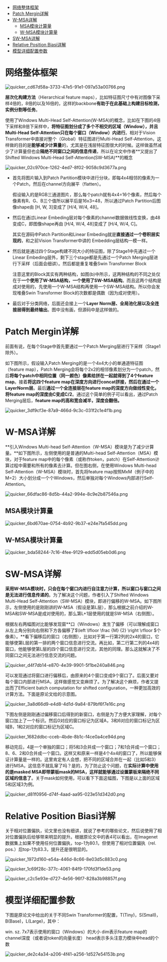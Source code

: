 - [ 网络整体框架](#head1)
- [Patch Mergin详解](#head2)
- [ W-MSA详解](#head3)
	- [ MSA模块计算量](#head4)
	- [ W-MSA模块计算量](#head5)
- [ SW-MSA详解](#head6)
- [Relative Position Biasi详解](#head7)
- [ 模型详细配置参数](#head8)
# <span id="head1"> 网络整体框架</span>

![quicker_cd67d58a-3733-47e5-91e1-097a53a00766.png](https://s2.loli.net/2022/04/05/L4CS36EP8IJaxio.png)

**层次化构建方法**（Hierarchical feature maps），比如特征图尺寸中有对图像下采样4倍的，8倍的以及16倍的，这样的backbone**有助于在此基础上构建目标检测，实例分割等任务**。



使用了Windows Multi-Head Self-Attention(W-MSA)的概念，比如在下图的4倍下采样和8倍下采样中，**将特征图划分成了多个不相交的区域（Window），并且Multi-Head Self-Attention只在每个窗口（Window）内进行**。相对于Vision Transformer中直接对整个（Global）特征图进行Multi-Head Self-Attention，这样做的目的是**能够减少计算量**的，尤其是在浅层特征图很大的时候。这样做虽然减少了计算量但也会**隔绝不同窗口之间的信息传递**，所以在论文中作者**又提出了 Shifted Windows Multi-Head Self-Attention(SW-MSA)**的概念



![quicker_02c970ce-1262-4ed7-8f02-9058c9d3677a.png](https://s2.loli.net/2022/04/05/lFgL1nkS382qJwQ.png)

- 首先将图片输入到Patch Partition模块中进行分块，即每4x4相邻的像素为一个Patch，然后在channel方向展平（flatten）。

  假设输入的是RGB三通道图片，那么每个patch就有4x4=16个像素，然后每个像素有R、G、B三个值所以展平后是16x3=48，所以通过Patch Partition后图像shape由 [H, W, 3]变成了 [H/4, W/4, 48]。

- 然后在通过Linear Embeding层对每个像素的channel数据做线性变换，由48变成C，即图像shape再由 [H/4, W/4, 48]变成了 [H/4, W/4, C]。

  其实在源码中Patch Partition和Linear Embeding就是**直接通过一个卷积层实现的**，和之前Vision Transformer中讲的 Embedding层结构一模一样。

- 然后就是通过四个Stage构建不同大小的特征图，除了Stage1中先通过一个Linear Embeding层外，剩下三个stage都是先通过一个Patch Merging层进行下采样（后面会细讲）。然后都是重复堆叠Swin Transformer Block

  注意这里的Block其实有两种结构，如图(b)中所示，这两种结构的不同之处仅在于**一个使用了W-MSA结构，一个使用了SW-MSA结构**。而且这两个结构是成对使用的，先使用一个W-MSA结构再使用一个SW-MSA结构。所以你会发现堆叠Swin Transformer Block的次数都是偶数（因为成对使用）。

- 最后对于分类网络，后面还会接上一个**Layer Norm层、全局池化层以及全连接层得到最终输出**。图中没有画，但源码中是这样做的。



# <span id="head2">Patch Mergin详解</span>

前面有说，在每个Stage中首先要通过一个Patch Merging层进行下采样（Stage1除外）。

如下图所示，假设输入Patch Merging的是一个4x4大小的单通道特征图（feature map），Patch Merging会将每个2x2的相邻像素划分为一个patch，然后**将每个patch中相同位置（同一颜色）像素给拼在一起就得到了4个feature map**。接着**将这四个feature map在深度方向进行concat拼接，然后在通过一个LayerNorm层**。最后**通过一个全连接层在feature map的深度方向做线性变化，将feature map的深度由C变成C/2**。通过这个简单的例子可以看出，通过Patch Merging层后，**feature map的高和宽会减半，深度会翻倍。**


![quicker_3df9cf3e-87a9-466d-9c3c-031f2c1e4f1b.png](https://s2.loli.net/2022/04/05/ghuNpZe1ycPHiGn.png)

# <span id="head3"> W-MSA详解</span>

**引入Windows Multi-head Self-Attention（W-MSA）模块是为了减少计算量。**如下图所示，左侧使用的是普通的Multi-head Self-Attention（MSA）模块，对于feature map中的每个像素（或称作token，patch）在Self-Attention计算过程中需要和所有的像素去计算。但在图右侧，在使用Windows Multi-head Self-Attention（W-MSA）模块时，首先将feature map按照MxM（例子中的M=2）大小划分成一个个Windows，然后单独对每个Windows内部进行Self-Attention。

![quicker_66dfac86-8d5b-44a2-994e-8c9e2b87546a.png](https://s2.loli.net/2022/04/05/6OWTpK51flEZkeF.png)



## <span id="head4"> MSA模块计算量</span>

![quicker_6bd670ae-0754-4b92-9b37-e24e7fa545dd.png](https://s2.loli.net/2022/04/05/Sa5D4HgIb7YeB6c.png)

## <span id="head5"> W-MSA模块计算量</span>

![quicker_bda58244-7c16-4fee-9129-edd5d05eb0d6.png](https://s2.loli.net/2022/04/05/xhCBjmzGDfAvbLY.png)

# <span id="head6"> SW-MSA详解</span>

**采用W-MSA模块时，只会在每个窗口内进行自注意力计算，所以窗口与窗口之间是无法进行信息传递的**。为了解决这个问题，作者引入了Shifted Windows Multi-Head Self-Attention（SW-MSA）模块，即进行偏移的W-MSA。如下图所示，左侧使用的是刚刚讲的W-MSA（假设是第L层），那么根据之前介绍的W-MSA和SW-MSA是成对使用的，那么第L+1层使用的就是SW-MSA（右侧图）。

根据左右两幅图对比能够发现窗**口（Windows）发生了偏移（可以理解成窗口从左上角分别向右侧和下方各偏移了$\left \lfloor \frac {M} {2} \right \rfloor $个像素）。**看下偏移后的窗口（右侧图），比如对于第一行第2列的2x4的窗口，它能够使第L层的第一排的两个窗口信息进行交流。再比如，第二行第二列的4x4的窗口，他能够使第L层的四个窗口信息进行交流，其他的同理。那么这就解决了不同窗口之间无法进行信息交流的问题。

![quicker_d4f7db14-e870-4e39-9901-5f1be240a846.png](https://s2.loli.net/2022/04/05/gw2bJv4EsHIQZtC.png)



可以发现通过将窗口进行偏移后，由原来的4个窗口变成9个窗口了。后面又要对每个窗口内部进行MSA，这样做感觉又变麻烦了。为了解决这个麻烦，作者又提出而了Efficient batch computation for shifted configuration，一种更加高效的计算方法。下面是原论文给的示意图。


![quicker_3a8d66d9-e4d8-4d1d-9a84-879bf6f7e16c.png](https://s2.loli.net/2022/04/05/CYn4i8d3sAQxrtq.png)



下图左侧是刚刚通过偏移窗口后得到的新窗口，右侧是为了方便大家理解，对每个窗口加上了一个标识。然后0对应的窗口标记为区域A，3和6对应的窗口标记为区域B，1和2对应的窗口标记为区域C。

![quicker_1682ddbc-cceb-4bde-8b1c-f4ce0a4ce94d.png](https://s2.loli.net/2022/04/05/qCFtg7ZTo9pVlfJ.png)

移动完后，4是一个单独的窗口；将5和3合并成一个窗口；7和1合并成一个窗口；8、6、2和0合并成一个窗口。这样又和原来一样是4个4x4的窗口了，所以能够保证计算量是一样的。这里肯定有人会想，把不同的区域合并在一起（比如5和3）进行MSA，这信息不就乱窜了吗？是的，为了防止这个问题，在**实际计算中使用的是masked MSA即带蒙板mask的MSA，这样就能够通过设置蒙板来隔绝不同区域的信息了**。关于mask如何使用，可以看下下面这幅图，下图是以上面的区域5和区域3为例。

![quicker_d81f0956-d74f-4aad-aa95-023e51d342d0.png](https://s2.loli.net/2022/04/05/EsonFSrhp7IkH9V.png)

# <span id="head7">Relative Position Biasi详解</span>

关于相对位置偏执，论文里也没有细讲，就说了参考的哪些论文，然后说使用了相对位置偏执后给够带来明显的提升。根据原论文中的表4可以看出，在Imagenet数据集上如果不使用任何位置偏执，top-1为80.1，但使用了相对位置偏执（rel. pos.）后top-1为83.3，提升还是很明显的。

![quicker_1972d160-e54a-446d-8c66-8e03d5c883c0.png](https://s2.loli.net/2022/04/05/6GUZYuyEaMINHfR.png)

![quicker_1c69f28c-377c-4061-84f9-170fd3f1de53.png](https://s2.loli.net/2022/04/05/Mict5VXB3lHvwLD.png)

![quicker_c2c5e93e-d727-4e56-96f7-828a3b98857f.png](https://s2.loli.net/2022/04/05/dAoRnq7CzWLiOxM.png)


# <span id="head8"> 模型详细配置参数</span>



下图是原论文中给出的关于不同Swin Transformer的配置，T(Tiny)，S(Small)，B(Base)，L(Large)，其中：

win. sz. 7x7表示使用的窗口（Windows）的大小
dim表示feature map的channel深度（或者说token的向量长度）
head表示多头注意力模块中head的个数

![quicker_de2c4a34-a206-4f41-a256-1d527e54153b.png](https://s2.loli.net/2022/04/05/VbHEF28kQwGNrcx.png)